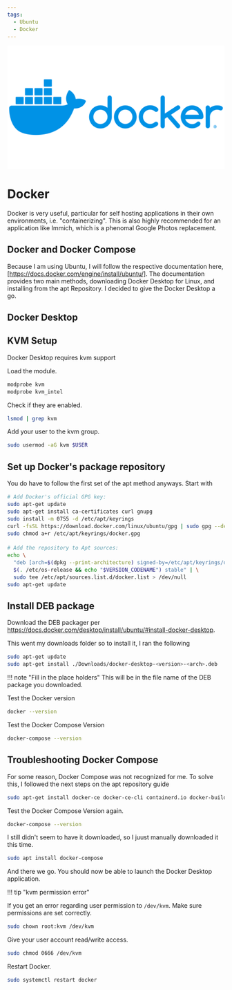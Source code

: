 ```yaml
---
tags:
  - Ubuntu
  - Docker
---
```



![docker.png](../assets/images/docker.png)

# Docker

 Docker is very useful, particular for self hosting applications in their own environments, i.e. "containerizing". This is also highly recommended for an application like Immich, which is a phenomal Google Photos replacement.

## Docker and Docker Compose

Because I am using Ubuntu, I will follow the respective documentation here, [https://docs.docker.com/engine/install/ubuntu/]. The documentation provides two main methods, downloading Docker Desktop for Linux, and installing from the apt Repository. I decided to give the Docker Desktop a go.

## Docker Desktop
## KVM Setup
Docker Desktop requires kvm support

Load the module.

```bash
modprobe kvm
modprobe kvm_intel
```
Check if they are enabled.

```bash
lsmod | grep kvm
```
Add your user to the kvm group.

```bash
sudo usermod -aG kvm $USER
```

## Set up Docker's package repository
You do have to follow the first set of the apt method anyways. Start with

```bash
# Add Docker's official GPG key:
sudo apt-get update
sudo apt-get install ca-certificates curl gnupg
sudo install -m 0755 -d /etc/apt/keyrings
curl -fsSL https://download.docker.com/linux/ubuntu/gpg | sudo gpg --dearmor -o /etc/apt/keyrings/docker.gpg
sudo chmod a+r /etc/apt/keyrings/docker.gpg

# Add the repository to Apt sources:
echo \
  "deb [arch=$(dpkg --print-architecture) signed-by=/etc/apt/keyrings/docker.gpg] https://download.docker.com/linux/ubuntu \
  $(. /etc/os-release && echo "$VERSION_CODENAME") stable" | \
  sudo tee /etc/apt/sources.list.d/docker.list > /dev/null
sudo apt-get update
```
## Install DEB package

Download the DEB packager per https://docs.docker.com/desktop/install/ubuntu/#install-docker-desktop.

This went my downloads folder so to install it, I ran the following

```bash
sudo apt-get update
sudo apt-get install ./Downloads/docker-desktop-<version>-<arch>.deb
```
!!! note  "Fill in the place holders" 
This will be in the file name of the DEB package you downloaded.

 Test the Docker version

```bash
docker --version
```
Test the Docker Compose Version

```bash
docker-compose --version
```
## Troubleshooting Docker Compose

For some reason, Docker Compose was not recognized for me. To solve this, I followed the next steps on the apt repository guide

```bash
sudo apt-get install docker-ce docker-ce-cli containerd.io docker-buildx-plugin docker-compose-plugin
```

Test the Docker Compose Version again.

```bash
docker-compose --version
```
I still didn't seem to have it downloaded, so I juust manually downloaded it this time.

```bash
sudo apt install docker-compose
```

And there we go. You should now be able to launch the Docker Desktop application.

!!! tip "kvm permission error" 

If you get an error regarding user permission to `/dev/kvm`. Make sure permissions are set correctly.
```bash
sudo chown root:kvm /dev/kvm
```
Give your user account read/write access.
```bash
sudo chmod 0666 /dev/kvm
```
Restart Docker.
```bash
sudo systemctl restart docker
```



